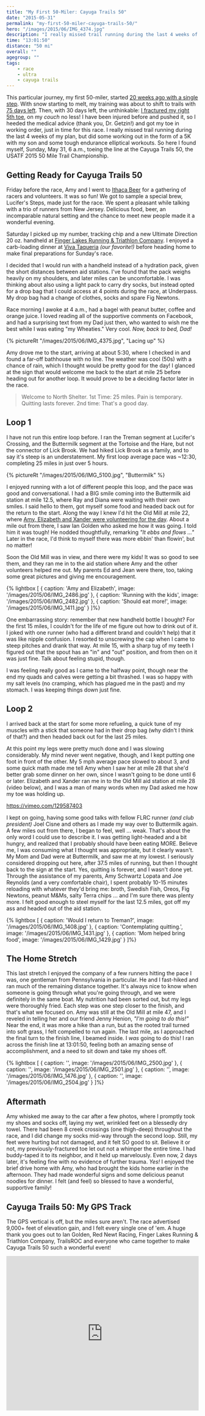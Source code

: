 ```yaml
---
title: "My First 50-Miler: Cayuga Trails 50"
date: "2015-05-31"
permalink: "my-first-50-miler-cayuga-trails-50/"
hero: "/images/2015/06/IMG_4374.jpg"
description: "I really missed trail running during the last 4 weeks of my plan, but did some working out despite having fractured my toe. So here I found myself, Sunday, May 31, 6 a.m., toeing the line at the Cayuga Trails 50, the USATF 2015 50 Mile Trail Championship."
time: "13:01:50"
distance: "50 mi"
overall: ""
agegroup: ""
tags:
    - race
    - ultra
    - cayuga trails
---
```


This particular journey, my first 50-miler, started [20 weeks ago with a single step](/my-journey-to-cayuga-trails-50-miler/). With snow starting to melt, my training was about to shift to trails with [75 days left](/the-road-to-cayuga-trails-50-75-days-left/). Then, with 30 days left, the unthinkable: [I fractured my right 5th toe](/the-road-to-cayuga-trails-50-tale-of-woe-fractured-toe/), on my _couch_ no less! I have been injured before and pushed it, so I heeded the medical advice (thank you, Dr. Getzin!) and got my toe in working order, just in time for this race. I really missed trail running during the last 4 weeks of my plan, but did some working out in the form of a 5K with my son and some tough endurance elliptical workouts. So here I found myself, Sunday, May 31, 6 a.m., toeing the line at the Cayuga Trails 50, the USATF 2015 50 Mile Trail Championship.

## Getting Ready for Cayuga Trails 50

Friday before the race, Amy and I went to [Ithaca Beer](http://ithacabeer.com/) for a gathering of racers and volunteers. It was so fun! We got to sample a special brew, Lucifer's Steps, made just for the race. We spent a pleasant while talking with a trio of runners from New Jersey. Delicious food, beer, an incomparable natural setting and the chance to meet new people made it a wonderful evening.

Saturday I picked up my number, tracking chip and a new Ultimate Direction 20 oz. handheld at [Finger Lakes Running & Triathlon Company](http://www.fingerlakesrunningco.com/). I enjoyed a carb-loading dinner at [Viva Taqueria](http://www.vivataqueria.com/) _(our favorite!)_ before heading home to make final preparations for Sunday's race.

I decided that I would run with a handheld instead of a hydration pack, given the short distances between aid stations. I've found that the pack weighs heavily on my shoulders, and later miles can be uncomfortable. I was thinking about also using a light pack to carry dry socks, but instead opted for a drop bag that I could access at 4 points during the race, at Underpass. My drop bag had a change of clothes, socks and spare Fig Newtons.

Race morning I awoke at 4 a.m., had a bagel with peanut butter, coffee and orange juice. I loved reading all of the supportive comments on Facebook, and had a surprising text from my Dad just then, who wanted to wish me the best while I was eating "my Wheaties." Very cool. _Now, back to bed, Dad!_ 

{% pictureRt "/images/2015/06/IMG_4375.jpg", "Lacing up" %}

Amy drove me to the start, arriving at about 5:30, where I checked in and found a far-off bathhouse with no line. The weather was cool (50s) with a chance of rain, which I thought would be pretty good for the day! I glanced at the sign that would welcome me back to the start at mile 25 before heading out for another loop. It would prove to be a deciding factor later in the race.

> Welcome to North Shelter. 1st Time: 25 miles. Pain is temporary. Quitting lasts forever. 2nd time: That's a good day.

## Loop 1

I have not run this entire loop before. I ran the Treman segment at Lucifer's Crossing, and the Buttermilk segment at the Tortoise and the Hare, but not the connector of Lick Brook. We had hiked Lick Brook as a family, and to say it's steep is an understatement. My first loop average pace was ~12:30, completing 25 miles in just over 5 hours.

{% pictureRt "/images/2015/06/IMG_5100.jpg", "Buttermilk" %}


I enjoyed running with a lot of different people this loop, and the pace was good and conversational. I had a BIG smile coming into the Buttermilk aid station at mile 12.5, where Ray and Diana were waiting with their own smiles. I said hello to them, got myself some food and headed back out for the return to the start. Along the way I knew I'd hit the Old Mill at mile 22, where [Amy, Elizabeth and Xander were volunteering for the day](http://skirtrunner.com/musings/cayuga-trails-50-as-an-aid-station-volunteer/). About a mile out from there, I saw Ian Golden who asked me how it was going. I told him it was tough! He nodded thoughtfully, remarking _"It ebbs and flows ..."_ Later in the race, I'd think to myself there was more ebbin' than flowin', but no matter!

Soon the Old Mill was in view, and there were my kids! It was so good to see them, and they ran me in to the aid station where Amy and the other volunteers helped me out. My parents Ed and Jean were there, too, taking some great pictures and giving me encouragement.

{% lightbox [
    { caption: 'Amy and Elizabeth', image: '/images/2015/06/IMG_2486.jpg' },
    { caption: 'Running with the kids', image: '/images/2015/06/IMG_2482.jpg' },
    { caption: 'Should eat more!', image: '/images/2015/06/IMG_1411.jpg' }
]%}

One embarrassing story: remember that new handheld bottle I bought? For the first 15 miles, I couldn't for the life of me figure out how to drink out of it. I joked with one runner (who had a different brand and couldn't help) that it was like nipple confusion. I resorted to unscrewing the cap when I came to steep pitches and drank that way. At mile 15, with a sharp tug of my teeth I figured out that the spout has an "in" and "out" position, and from then on it was just fine. Talk about feeling stupid, though.

I was feeling really good as I came to the halfway point, though near the end my quads and calves were getting a bit thrashed. I was so happy with my salt levels (no cramping, which has plagued me in the past) and my stomach. I was keeping things down just fine.

## Loop 2

I arrived back at the start for some more refueling, a quick tune of my muscles with a stick that someone had in their drop bag (why didn't I think of that?) and then headed back out for the last 25 miles.

At this point my legs were pretty much done and I was slowing considerably. My mind never went negative, though, and I kept putting one foot in front of the other. My 5 mph average pace slowed to about 3, and some quick math made me tell Amy when I saw her at mile 28 that she'd better grab some dinner on her own, since I wasn't going to be done until 6 or later. Elizabeth and Xander ran me in to the Old Mill aid station at mile 28 (video below), and I was a man of many words when my Dad asked me how my toe was holding up.

https://vimeo.com/129587403

I kept on going, having some good talks with fellow FLRC runner _(and club president)_ Joel Cisne and others as I made my way over to Buttermilk again. A few miles out from there, I began to feel, well ... weak. That's about the only word I could use to describe it. I was getting light-headed and a bit hungry, and realized that I probably should have been eating MORE. Believe me, I was consuming what I thought was appropriate, but it clearly wasn't. My Mom and Dad were at Buttermilk, and saw me at my lowest. I seriously considered dropping out here, after 37.5 miles of running, but then I thought back to the sign at the start. Yes, quitting is forever, and I wasn't done yet. Through the assistance of my parents, Amy Schwartz Lopata and Joe Reynolds (and a very comfortable chair), I spent probably 10-15 minutes reloading with whatever they'd bring me: broth, Swedish Fish, Oreos, Fig Newtons, peanut M&Ms, salty Terra chips ... and I'm sure there was plenty more. I felt good enough to steel myself for the last 12.5 miles, got off my ass and headed out of the aid station.

{% lightbox [
    { caption: 'Would I return to Treman?', image: '/images/2015/06/IMG_1408.jpg' },
    { caption: 'Contemplating quitting.', image: '/images/2015/06/IMG_1431.jpg' },
    { caption: 'Mom helped bring food', image: '/images/2015/06/IMG_1429.jpg' }
]%} 

## The Home Stretch

This last stretch I enjoyed the company of a few runners hitting the pace I was, one gentleman from Pennsylvania in particular. He and I fast-hiked and ran much of the remaining distance together. It's always nice to know when someone is going through what you're going through, and we were definitely in the same boat. My nutrition had been sorted out, but my legs were thoroughly fried. Each step was one step closer to the finish, and that's what we focused on. Amy was still at the Old Mill at mile 47, and I reveled in telling her and our friend Jenny Henion, _"I'm going to do this!"_ Near the end, it was more a hike than a run, but as the rooted trail turned into soft grass, I felt compelled to run again. The last mile, as I approached the final turn to the finish line, I beamed inside. I _was_ going to do this! I ran across the finish line at 13:01:50, feeling both an amazing sense of accomplishment, and a need to sit down and take my shoes off.

{% lightbox [
    { caption: '', image: '/images/2015/06/IMG_2500.jpg' },
    { caption: '', image: '/images/2015/06/IMG_2501.jpg' },
    { caption: '', image: '/images/2015/06/IMG_1476.jpg' },
    { caption: '', image: '/images/2015/06/IMG_2504.jpg' }
]%}

## Aftermath 

Amy whisked me away to the car after a few photos, where I promptly took my shoes and socks off, laying my wet, wrinkled feet on a blessedly dry towel. There had been 8 creek crossings (one thigh-deep) throughout the race, and I did change my socks mid-way through the second loop. Still, my feet were hurting but not damaged, and it felt SO good to sit. Believe it or not, my previously-fractured toe let out not a whimper the entire time. I had buddy-taped it to its neighbor, and it held up marvelously. Even now, 2 days later, it's feeling fine with no evidence of further trauma. _Yes!_ I enjoyed the brief drive home with Amy, who had brought the kids home earlier in the afternoon. They had made wonderful signs and some delicious peanut noodles for dinner. I felt (and feel) so blessed to have a wonderful, supportive family!

## Cayuga Trails 50: My GPS Track

The GPS vertical is off, but the miles sure aren't. The race advertised 9,000+ feet of elevation gain, and I felt every single one of 'em. A huge thank you goes out to Ian Golden, Red Newt Racing, Finger Lakes Running & Triathlon Company, TrailsROC and everyone who came together to make Cayuga Trails 50 such a wonderful event!

<iframe src="https://www.strava.com/activities/316093157/embed/d5eef522c7448fc5e4f9dfe337de40a6e7e082dd" width="100%" height="405" frameborder="0" scrolling="no"></iframe>
